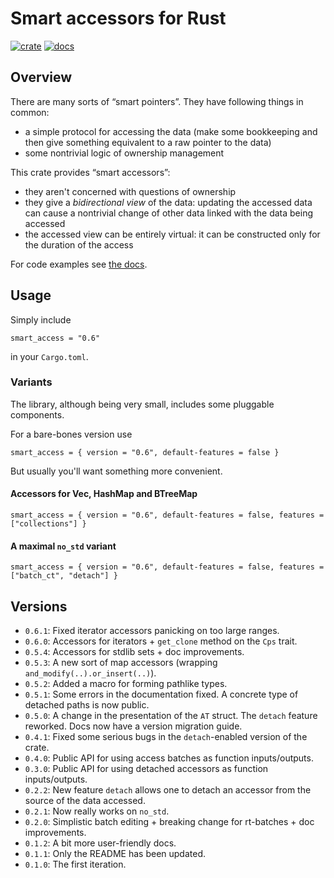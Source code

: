 # Smart accessors for Rust

[![crate](https://img.shields.io/crates/v/smart_access)](https://crates.io/crates/smart_access/)
[![docs](https://docs.rs/smart_access/badge.svg)](https://docs.rs/smart_access/)

## Overview

There are many sorts of &#8220;smart pointers&#8221;. They have following things in common:

* a simple protocol for accessing the data (make some bookkeeping and then give something equivalent to a raw pointer to the data)
* some nontrivial logic of ownership management


This crate provides &#8220;smart accessors&#8221;:

* they aren't concerned with questions of ownership
* they give a _bidirectional view_ of the data: updating the accessed data can 
  cause a nontrivial change of other data linked with the data being accessed
* the accessed view can be entirely virtual: it can be constructed only for the 
  duration of the access

For code examples see [the docs](https://docs.rs/smart_access/).

## Usage

Simply include 

```
smart_access = "0.6"
```

in your `Cargo.toml`.

### Variants

The library, although being very small, includes some pluggable components.

For a bare-bones version use

```
smart_access = { version = "0.6", default-features = false }
```

But usually you'll want something more convenient.

#### Accessors for Vec, HashMap and BTreeMap

```
smart_access = { version = "0.6", default-features = false, features = ["collections"] }
```

#### A maximal `no_std` variant

```
smart_access = { version = "0.6", default-features = false, features = ["batch_ct", "detach"] }
```


## Versions

* `0.6.1`: Fixed iterator accessors panicking on too large ranges.
* `0.6.0`: Accessors for iterators + `get_clone` method on the `Cps` trait.
* `0.5.4`: Accessors for stdlib sets + doc improvements.
* `0.5.3`: A new sort of map accessors (wrapping `and_modify(..).or_insert(..)`).
* `0.5.2`: Added a macro for forming pathlike types.
* `0.5.1`: Some errors in the documentation fixed. A concrete type of detached paths is now public.
* `0.5.0`: A change in the presentation of the `AT` struct. The `detach` feature reworked. Docs now have a version migration guide.
* `0.4.1`: Fixed some serious bugs in the `detach`-enabled version of the crate.
* `0.4.0`: Public API for using access batches as function inputs/outputs.
* `0.3.0`: Public API for using detached accessors as function inputs/outputs.
* `0.2.2`: New feature `detach` allows one to detach an accessor from the source of the data accessed.
* `0.2.1`: Now really works on `no_std`.
* `0.2.0`: Simplistic batch editing + breaking change for rt-batches + doc improvements.
* `0.1.2`: A bit more user-friendly docs.
* `0.1.1`: Only the README has been updated.
* `0.1.0`: The first iteration.

